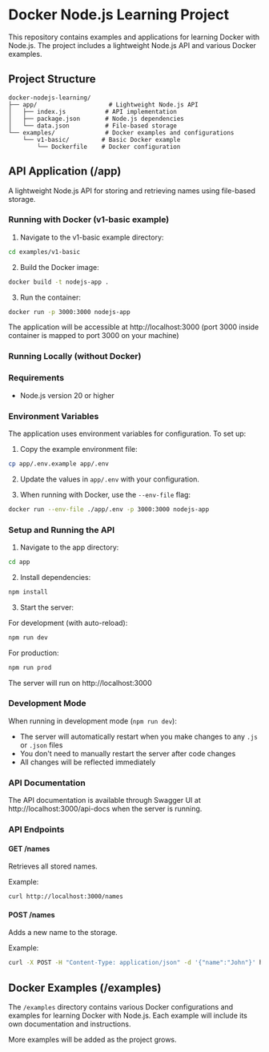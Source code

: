 # Docker Node.js Learning Project

This repository contains examples and applications for learning Docker with Node.js. The project includes a lightweight Node.js API and various Docker examples.

## Project Structure

```
docker-nodejs-learning/
├── app/                    # Lightweight Node.js API
│   ├── index.js           # API implementation
│   ├── package.json       # Node.js dependencies
│   └── data.json          # File-based storage
└── examples/              # Docker examples and configurations
    └── v1-basic/         # Basic Docker example
        └── Dockerfile    # Docker configuration
```

## API Application (/app)

A lightweight Node.js API for storing and retrieving names using file-based storage.

### Running with Docker (v1-basic example)

1. Navigate to the v1-basic example directory:
```bash
cd examples/v1-basic
```

2. Build the Docker image:
```bash
docker build -t nodejs-app .
```

3. Run the container:
```bash
docker run -p 3000:3000 nodejs-app
```

The application will be accessible at http://localhost:3000 (port 3000 inside container is mapped to port 3000 on your machine)

### Running Locally (without Docker)

### Requirements

- Node.js version 20 or higher

### Environment Variables

The application uses environment variables for configuration. To set up:

1. Copy the example environment file:
```bash
cp app/.env.example app/.env
```

2. Update the values in `app/.env` with your configuration.

3. When running with Docker, use the `--env-file` flag:
```bash
docker run --env-file ./app/.env -p 3000:3000 nodejs-app
```

### Setup and Running the API

1. Navigate to the app directory:
```bash
cd app
```

2. Install dependencies:
```bash
npm install
```

3. Start the server:

For development (with auto-reload):
```bash
npm run dev
```

For production:
```bash
npm run prod
```

The server will run on http://localhost:3000

### Development Mode

When running in development mode (`npm run dev`):
- The server will automatically restart when you make changes to any `.js` or `.json` files
- You don't need to manually restart the server after code changes
- All changes will be reflected immediately

### API Documentation

The API documentation is available through Swagger UI at http://localhost:3000/api-docs when the server is running.

### API Endpoints

#### GET /names
Retrieves all stored names.

Example:
```bash
curl http://localhost:3000/names
```

#### POST /names
Adds a new name to the storage.

Example:
```bash
curl -X POST -H "Content-Type: application/json" -d '{"name":"John"}' http://localhost:3000/names
```

## Docker Examples (/examples)

The `/examples` directory contains various Docker configurations and examples for learning Docker with Node.js. Each example will include its own documentation and instructions.

More examples will be added as the project grows. 